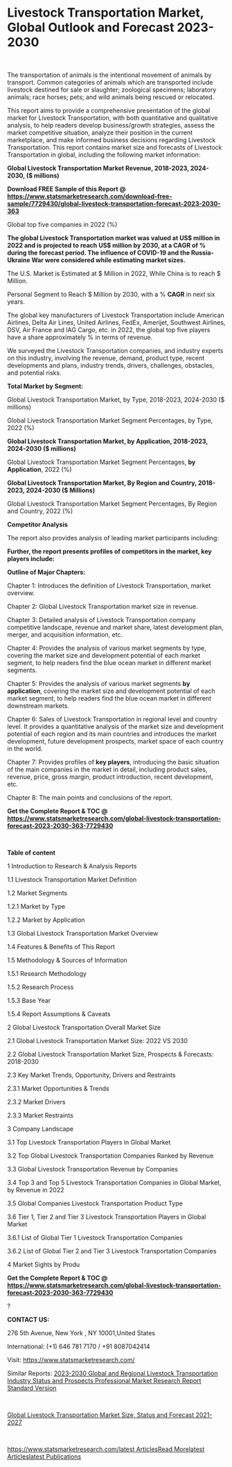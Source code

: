 <h1>Livestock Transportation Market, Global Outlook and Forecast 2023-2030</h1><br/><p>The transportation of animals is the intentional movement of animals by transport. Common categories of animals which are transported include livestock destined for sale or slaughter; zoological specimens; laboratory animals; race horses; pets; and wild animals being rescued or relocated.</p>
 
 
 
 <p>This report aims to provide a comprehensive presentation of the global market for Livestock Transportation, with both quantitative and qualitative analysis, to help readers develop business/growth strategies, assess the market competitive situation, analyze their position in the current marketplace, and make informed business decisions regarding Livestock Transportation. This report contains market size and forecasts of Livestock Transportation in global, including the following market information:</p>
 
 
 
 <p><strong>Global Livestock Transportation Market Revenue, 2018-2023, 2024-2030, ($ millions)</strong></p>
 
 
 
 <p><strong>Download FREE Sample of this Report @ <a href="https://www.statsmarketresearch.com/download-free-sample/7729430/global-livestock-transportation-forecast-2023-2030-363">https://www.statsmarketresearch.com/download-free-sample/7729430/global-livestock-transportation-forecast-2023-2030-363</a></strong></p>
 
 
 
 <p>Global top five companies in 2022 (%)</p>
 
 
 
 <p><strong>The global Livestock Transportation market was valued at US$ million in 2022 and is projected to reach US$ million by 2030, at a <strong>CAGR</strong> of % during the forecast period. The influence of COVID-19 and the Russia-Ukraine War were considered while estimating market sizes.</strong></p>
 
 
 
 <p>The U.S. Market is Estimated at $ Million in 2022, While China is to reach $ Million.</p>
 
 
 
 <p>Personal Segment to Reach $ Million by 2030, with a % <strong>CAGR</strong> in next six years.</p>
 
 
 
 <p>The global key manufacturers of Livestock Transportation include American Airlines, Delta Air Lines, United Airlines, FedEx, Amerijet, Southwest Airlines, DSV, Air France and IAG Cargo, etc. in 2022, the global top five players have a share approximately % in terms of revenue.</p>
 
 
 
 <p>We surveyed the Livestock Transportation companies, and industry experts on this industry, involving the revenue, demand, product type, recent developments and plans, industry trends, drivers, challenges, obstacles, and potential risks.</p>
 
 
 
 <p><strong>Total Market by Segment:</strong></p>
 
 
 
 <p>Global Livestock Transportation Market, by Type, 2018-2023, 2024-2030 ($ millions)</p>
 
 
 
 <p>Global Livestock Transportation Market Segment Percentages, by Type, 2022 (%)</p>
 
 
 
 <p><strong>Global Livestock Transportation Market, <strong>by Application</strong>, 2018-2023, 2024-2030 ($ millions)</strong></p>
 
 
 
 <p>Global Livestock Transportation Market Segment Percentages, <strong>by Application</strong>, 2022 (%)</p>
 
 
 
 <p><strong>Global Livestock Transportation Market, By Region and Country, 2018-2023, 2024-2030 ($ Millions)</strong></p>
 
 
 
 <p>Global Livestock Transportation Market Segment Percentages, By Region and Country, 2022 (%)</p>
 
 
 
 <p><strong>Competitor Analysis</strong></p>
 
 
 
 <p>The report also provides analysis of leading market participants including:</p>
 
 
 
 <p><strong>Further, the report presents profiles of competitors in the market, <strong>key players</strong> include:</strong></p>
 
 
 
 <p><strong>Outline of Major Chapters:</strong></p>
 
 
 
 <p>Chapter 1: Introduces the definition of Livestock Transportation, market overview.</p>
 
 
 
 <p>Chapter 2: Global Livestock Transportation market size in revenue.</p>
 
 
 
 <p>Chapter 3: Detailed analysis of Livestock Transportation company competitive landscape, revenue and market share, latest development plan, merger, and acquisition information, etc.</p>
 
 
 
 <p>Chapter 4: Provides the analysis of various market segments by type, covering the market size and development potential of each market segment, to help readers find the blue ocean market in different market segments.</p>
 
 
 
 <p>Chapter 5: Provides the analysis of various market segments <strong>by application</strong>, covering the market size and development potential of each market segment, to help readers find the blue ocean market in different downstream markets.</p>
 
 
 
 <p>Chapter 6: Sales of Livestock Transportation in regional level and country level. It provides a quantitative analysis of the market size and development potential of each region and its main countries and introduces the market development, future development prospects, market space of each country in the world.</p>
 
 
 
 <p>Chapter 7: Provides profiles of <strong>key players</strong>, introducing the basic situation of the main companies in the market in detail, including product sales, revenue, price, gross margin, product introduction, recent development, etc.</p>
 
 
 
 <p>Chapter 8: The main points and conclusions of the report.</p>
 
 
 
 <div><b>Get the Complete Report & TOC @ <a href="https://www.statsmarketresearch.com/global-livestock-transportation-forecast-2023-2030-363-7729430">https://www.statsmarketresearch.com/global-livestock-transportation-forecast-2023-2030-363-7729430</a></b></div>
 
 
 
 <p><br />
 
 <b>Table of content</b></p>
 
 
 
 <p>1 Introduction to Research & Analysis Reports<br />
 
 1.1 Livestock Transportation Market Definition<br />
 
 1.2 Market Segments<br />
 
 1.2.1 Market by Type<br />
 
 1.2.2 Market by Application<br />
 
 1.3 Global Livestock Transportation Market Overview<br />
 
 1.4 Features & Benefits of This Report<br />
 
 1.5 Methodology & Sources of Information<br />
 
 1.5.1 Research Methodology<br />
 
 1.5.2 Research Process<br />
 
 1.5.3 Base Year<br />
 
 1.5.4 Report Assumptions & Caveats<br />
 
 2 Global Livestock Transportation Overall Market Size<br />
 
 2.1 Global Livestock Transportation Market Size: 2022 VS 2030<br />
 
 2.2 Global Livestock Transportation Market Size, Prospects & Forecasts: 2018-2030<br />
 
 2.3 Key Market Trends, Opportunity, Drivers and Restraints<br />
 
 2.3.1 Market Opportunities & Trends<br />
 
 2.3.2 Market Drivers<br />
 
 2.3.3 Market Restraints<br />
 
 3 Company Landscape<br />
 
 3.1 Top Livestock Transportation Players in Global Market<br />
 
 3.2 Top Global Livestock Transportation Companies Ranked by Revenue<br />
 
 3.3 Global Livestock Transportation Revenue by Companies<br />
 
 3.4 Top 3 and Top 5 Livestock Transportation Companies in Global Market, by Revenue in 2022<br />
 
 3.5 Global Companies Livestock Transportation Product Type<br />
 
 3.6 Tier 1, Tier 2 and Tier 3 Livestock Transportation Players in Global Market<br />
 
 3.6.1 List of Global Tier 1 Livestock Transportation Companies<br />
 
 3.6.2 List of Global Tier 2 and Tier 3 Livestock Transportation Companies<br />
 
 4 Market Sights by Produ</p>
 
 
 
 <div><b>Get the Complete Report & TOC @ <a href="https://www.statsmarketresearch.com/global-livestock-transportation-forecast-2023-2030-363-7729430">https://www.statsmarketresearch.com/global-livestock-transportation-forecast-2023-2030-363-7729430</a></b></div>
 
 
 
 <p>? </p>
 
 
 
 <p><b>CONTACT US:</b><br />
 
 276 5th Avenue, New York , NY 10001,United States<br />
 
 International: (+1) 646 781 7170 / +91 8087042414<br />
 
 Visit: <a href="https://www.statsmarketresearch.com/">https://www.statsmarketresearch.com/</a><br />
 
 Similar Reports: <a href="https://www.statsmarketresearch.com/global-livestock-transportation-forecast-2023-2030-363-7729430">2023-2030 Global and Regional Livestock Transportation Industry Status and Prospects Professional Market Research Report Standard Version</a><br />
 
 <br />
 
 <a href="https://www.statsmarketresearch.com/global-livestock-transportation-forecast-2023-2030-363-7729430">Global Livestock Transportation Market Size, Status and Forecast 2021-2027</a><br />
 
 <br />
 
 <a href="https://gyeongbokgung.com">https://www.statsmarketresearch.com/</a><a href="https://hallyeomaritime.com">latest Articles</a><a href="https://jingwansa.com">Read More</a><a href="https://nguoiviet.jp/">latest Articles</a><a href="https://www.intelmarketresearch.com/">latest Publications</a></p>